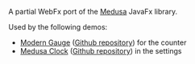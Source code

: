 A partial WebFx port of the [Medusa][hansolo-medusa-link] JavaFx library.

Used by the following demos:
* [Modern Gauge][webfx-moderngauge-demo-link] ([Github repository][webfx-moderngauge-repo-link]) for the counter
* [Medusa Clock][webfx-medusaclock-demo-link] ([Github repository][webfx-medusaclock-repo-link]) in the settings

[hansolo-medusa-link]: https://github.com/HanSolo/Medusa
[webfx-moderngauge-demo-link]: https://moderngauge.webfx.dev
[webfx-moderngauge-repo-link]: https://github.com/webfx-project/webfx-demo-moderngauge
[webfx-medusaclock-demo-link]: https://medusaclock.webfx.dev
[webfx-medusaclock-repo-link]: https://github.com/webfx-project/webfx-demo-medusaclock

